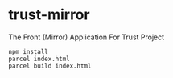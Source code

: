 # trust-mirror
The Front (Mirror) Application For Trust Project

```
npm install
parcel index.html
parcel build index.html
```